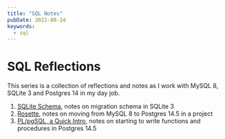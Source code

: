 ```yaml
---
title: "SQL Notes"
pubDate: 2022-08-24
keywords: 
  - sql
---
```


SQL Reflections
===============

This series is a collection of reflections and notes as I work with
MySQL 8, SQLite 3 and Postgres 14 in my day job. 

1. [SQLite Schema](/blog/2021/04/16/Updating-Schema-in-SQLite3.html), notes on migration schema in SQLite 3
2. [Rosette](/blog/2022/08/19/rosette-notes.html), notes on moving from MySQL 8 to Postgres 14.5 in a project
3. [PL/pgSQL, a Quick Intro](/blog/2022/08/24/plpgsql-quick-intro.html), notes on starting to write functions and procedures in Postgres 14.5

